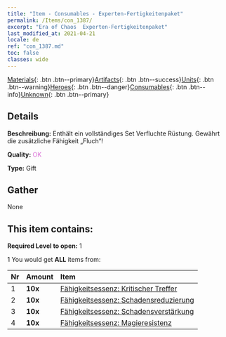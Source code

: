 ```yaml
---
title: "Item - Consumables - Experten-Fertigkeitenpaket"
permalink: /Items/con_1387/
excerpt: "Era of Chaos  Experten-Fertigkeitenpaket"
last_modified_at: 2021-04-21
locale: de
ref: "con_1387.md"
toc: false
classes: wide
---
```

 [Materials](/de/Items/){: .btn .btn--primary}[Artifacts](/de/Items/Artifacts/){: .btn .btn--success}[Units](/de/Items/Units/){: .btn .btn--warning}[Heroes](/de/Items/Heroes/){: .btn .btn--danger}[Consumables](/de/Items/Consumables/){: .btn .btn--info}[Unknown](/de/Items/Unknown/){: .btn .btn--primary}

## Details
 **Beschreibung:** Enthält ein vollständiges Set Verfluchte Rüstung. Gewährt die zusätzliche Fähigkeit „Fluch“!

 **Quality:** <span style="color: #DA70D6">OK</span>

 **Type:** Gift

## Gather

  None

## This item contains:

 **Required Level to open:** 1

 1 You would get **ALL** items  from:

  | Nr | Amount |     Item    |
  |:---|:-------|:------------|
  | 1 |  **10x** | [Fähigkeitsessenz: Kritischer Treffer](/de/Items/con_1115/) |  | 
  | 2 |  **10x** | [Fähigkeitsessenz: Schadensreduzierung](/de/Items/con_1116/) |  | 
  | 3 |  **10x** | [Fähigkeitsessenz: Schadensverstärkung](/de/Items/con_1117/) |  | 
  | 4 |  **10x** | [Fähigkeitsessenz: Magieresistenz](/de/Items/con_1118/) |  | 
